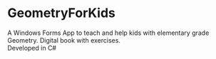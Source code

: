 # GeometryForKids
A Windows Forms App to teach and help kids with elementary grade Geometry. Digital book with exercises. 
<br>
Developed in C#

